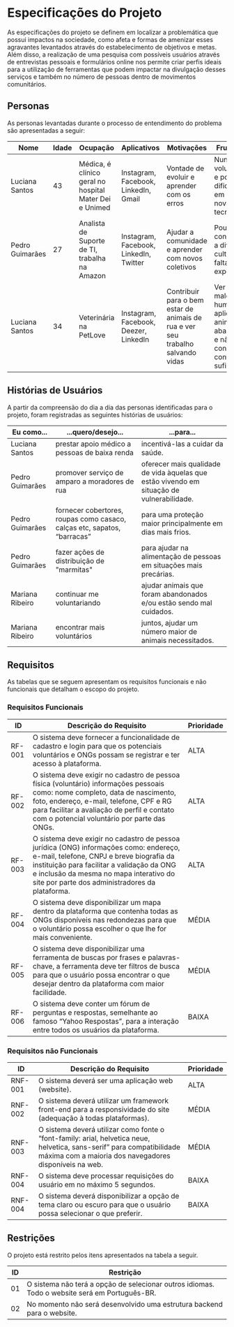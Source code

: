 # Especificações do Projeto

As especificações do projeto se definem em localizar a problemática que possui impactos na sociedade, como afeta  e formas de amenizar esses agravantes levantados através do estabelecimento de objetivos e metas. Além disso, a realização de uma pesquisa com possíveis usuários através de entrevistas pessoais e formulários online nos permite criar perfis ideais para a utilização de ferramentas que podem impactar na divulgação desses serviços e também no número de pessoas dentro de movimentos comunitários.

## Personas

As personas levantadas durante o processo de entendimento do problema são apresentadas a seguir:

|Nome|Idade|Ocupação|Aplicativos|Motivações|Frustrações|
|--------------------|--|-------------------------|-------------------------|-------------------------|-------------------------|
|Luciana Santos|43|Médica, é clínico geral no hospital Mater Dei e Unimed|Instagram, Facebook, LinkedIn, Gmail|Vontade de evoluir e aprender com os erros|Nunca fez voluntariado e possui dificuldade em utilizar novas tecnologias|
|Pedro Guimarães|27|Analista de Suporte de TI, trabalha na Amazon|Instagram, Facebook, LinkedIn, Twitter|Ajudar a comunidade e aprender com novos coletivos|Pouco contato com a diversidade cultural e falta de experiência|
|Luciana Santos|34|Veterinária na PetLove|Instagram, Facebook, Deezer, LinkedIn|Contribuir para o bem estar de animais de rua e ver seu trabalho salvando vidas|Ver a maldade humana aplicada aos animais abandonados e não conseguir contribuir o suficiente|


## Histórias de Usuários

A partir da compreensão do dia a dia das personas identificadas para o projeto, foram registradas as seguintes histórias de usuários:

|Eu como...     | ...quero/desejo...  | ...para... |
|-------|-------------------------|----|
|Luciana Santos| prestar apoio médico a pessoas de baixa renda | incentivá-las a cuidar da saúde. |
|Pedro Guimarães| promover serviço de amparo a moradores de rua | oferecer mais qualidade de vida àquelas que estão vivendo em situação de vulnerabilidade.  |
|Pedro Guimarães| fornecer cobertores, roupas como casaco, calças etc, sapatos, “barracas” | para uma proteção maior principalmente em dias mais frios. |
|Pedro Guimarães| fazer ações de distribuição de "marmitas" | para ajudar na alimentação de pessoas em situações mais precárias. |
|Mariana Ribeiro| continuar me voluntariando  | ajudar animais que foram abandonados e/ou estão sendo mal cuidados. |
|Mariana Ribeiro| encontrar mais voluntários  | juntos, ajudar um número maior de animais necessitados. |


## Requisitos

As tabelas que se seguem apresentam os requisitos funcionais e não funcionais que detalham o escopo do projeto.

### Requisitos Funcionais

|ID    | Descrição do Requisito  | Prioridade |
|------|-----------------------------------------|----|
|RF-001| O sistema deve fornecer a funcionalidade de cadastro e login para que os potenciais voluntários e ONGs possam se registrar e ter acesso à plataforma.  | ALTA | 
|RF-002| O sistema deve exigir no cadastro de pessoa física (voluntário) informações pessoais como: nome completo, data de nascimento, foto, endereço, e-mail, telefone, CPF e RG para facilitar a avaliação de perfil e contato com o potencial voluntário por parte das ONGs.   | ALTA |
|RF-003| O sistema deve exigir no cadastro de pessoa jurídica (ONG) informações como: endereço, e-mail, telefone, CNPJ e breve biografia da instituição para facilitar a validação da ONG e inclusão da mesma no mapa interativo do site por parte dos administradores da plataforma.   | ALTA |
|RF-004| O sistema deve disponibilizar um mapa dentro da plataforma que contenha todas as ONGs disponíveis nas redondezas para que o voluntário possa escolher o que lhe for mais conveniente.   | MÉDIA |
|RF-005| O sistema deve disponibilizar uma ferramenta de buscas por frases e palavras-chave, a ferramenta deve ter filtros de busca para que o usuário possa encontrar o que desejar dentro da plataforma com maior facilidade.| MÉDIA |
|RF-006| O sistema deve conter um fórum de perguntas e respostas, semelhante ao famoso “Yahoo Respostas”, para a interação entre todos os usuários da plataforma.| BAIXA |



### Requisitos não Funcionais

|ID     | Descrição do Requisito  |Prioridade |
|-------|-------------------------|----|
|RNF-001| O sistema deverá ser uma aplicação web (website). | ALTA | 
|RNF-002| O sistema deverá utilizar um framework front-end para a responsividade do site (adequação à todas plataformas).| MÉDIA | 
|RNF-003| O sistema deverá utilizar como fonte o “font-family: arial, helvetica neue, helvetica, sans-serif” para compatibilidade máxima com a maioria dos navegadores disponíveis na web. | MÉDIA | 
|RNF-004| O sistema deve processar requisições do usuário em no máximo 5 segundos. | BAIXA | 
|RNF-004| O sistema deverá disponibilizar a opção de tema claro ou escuro para que o usuário possa selecionar o que preferir. | BAIXA | 



## Restrições

O projeto está restrito pelos itens apresentados na tabela a seguir.

|ID| Restrição                                             |
|--|-------------------------------------------------------|
|01| O sistema não terá a opção de selecionar outros idiomas. Todo o website será em Português-BR. |
|02| No momento não será desenvolvido uma estrutura backend para o website. |
